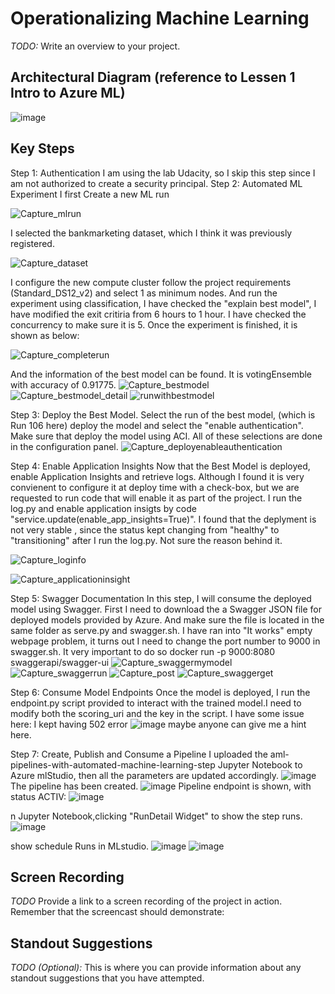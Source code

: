 # Operationalizing Machine Learning

*TODO:* Write an overview to your project.

## Architectural Diagram (reference to Lessen 1 Intro to Azure ML)
![image](https://user-images.githubusercontent.com/35376272/125314000-a72e8300-e2ea-11eb-84ef-5599e52953d1.png)

## Key Steps
Step 1: Authentication
I am using the lab Udacity, so I skip this step since I am not authorized to create a security principal. 
Step 2: Automated ML Experiment
I first Create a new ML run

![Capture_mlrun](https://user-images.githubusercontent.com/35376272/125310154-30dc5180-e2e7-11eb-94f0-994ac265d07c.PNG)

I selected the bankmarketing dataset, which I think it was previously registered.

![Capture_dataset](https://user-images.githubusercontent.com/35376272/125310491-7ac53780-e2e7-11eb-870d-9517ef309b85.PNG)

I configure the new compute cluster follow the project requirements (Standard_DS12_v2) and select 1 as minimum nodes.
And run the experiment using classification, I have checked the "explain best model", I have modified the exit critiria from 6 hours to 1 hour. I have checked the concurrency to make sure it is 5. Once the experiment is finished, it is shown as below:

![Capture_completerun](https://user-images.githubusercontent.com/35376272/125312445-1dca8100-e2e9-11eb-89f6-cc557b014994.PNG)

And the information of the best model can be found. It is votingEnsemble with accuracy of 0.91775.
![Capture_bestmodel](https://user-images.githubusercontent.com/35376272/125312626-4eaab600-e2e9-11eb-81d1-cda0d3e45de4.PNG)
![Capture_bestmodel_detail](https://user-images.githubusercontent.com/35376272/125312647-52d6d380-e2e9-11eb-9dc1-3e78a9e968b9.PNG)
![runwithbestmodel](https://user-images.githubusercontent.com/35376272/125313010-ac3f0280-e2e9-11eb-8a39-0fa927f95cbe.PNG)

Step 3: Deploy the Best Model. Select the run of the best model, (which is Run 106 here) deploy the model and select the "enable authentication". Make sure that deploy the model using ACI. All of these selections are done in the configuration panel.
![Capture_deployenableauthentication](https://user-images.githubusercontent.com/35376272/125313103-c4af1d00-e2e9-11eb-8751-22867f206aae.PNG)

Step 4: Enable Application Insights
Now that the Best Model is deployed, enable Application Insights and retrieve logs. Although I found it is very convienent to configure it at deploy time with a check-box, but we are requested to run code that will enable it as part of the project. I run the log.py and enable application insigts by code "service.update(enable_app_insights=True)".
I found that the deplyment is not very stable , since the status kept changing from "healthy" to "transitioning" after I run the log.py. Not sure the reason behind it.

![Capture_loginfo](https://user-images.githubusercontent.com/35376272/125315167-b104b600-e2eb-11eb-8ee0-a4d3a8d28aec.PNG)

![Capture_applicationinsight](https://user-images.githubusercontent.com/35376272/125315124-a8ac7b00-e2eb-11eb-891c-756327c4992d.PNG)

Step 5: Swagger Documentation
In this step, I will consume the deployed model using Swagger. First I need to download the a Swagger JSON file for deployed models provided by Azure. And make sure  the file is located in the same folder as serve.py and swagger.sh. I have ran into "It works" empty webpage problem, it turns out I need to change the port number to 9000 in swagger.sh. It very important to do so docker run -p 9000:8080 swaggerapi/swagger-ui
![Capture_swaggermymodel](https://user-images.githubusercontent.com/35376272/125317838-27a2b300-e2ee-11eb-9a51-20bcad6b428d.PNG)
![Capture_swaggerrun](https://user-images.githubusercontent.com/35376272/125317856-2bced080-e2ee-11eb-8b31-348dd6d6b024.PNG)
![Capture_post](https://user-images.githubusercontent.com/35376272/125317862-2d989400-e2ee-11eb-954b-9e01af1e9390.PNG)
![Capture_swaggerget](https://user-images.githubusercontent.com/35376272/125317875-2ffaee00-e2ee-11eb-938a-1f847aa385e6.PNG)

Step 6: Consume Model Endpoints
Once the model is deployed, I run the endpoint.py script provided to interact with the trained model.I need to modify both the scoring_uri and the key in the script.
I have some issue here: I kept having 502 error
![image](https://user-images.githubusercontent.com/35376272/125324778-13ae7f80-e2f5-11eb-97b6-663e1502d5e5.png)
maybe anyone can give me a hint here.

Step 7: Create, Publish and Consume a Pipeline
I uploaded the aml-pipelines-with-automated-machine-learning-step Jupyter Notebook to Azure mlStudio, then all the parameters are updated accordingly.
![image](https://user-images.githubusercontent.com/35376272/125335291-3f376700-e301-11eb-9630-03fe33a3341e.png)
The pipeline has been created.
![image](https://user-images.githubusercontent.com/35376272/125335551-89204d00-e301-11eb-962c-a3af96932c6d.png)
Pipeline endpoint is shown, with status ACTIV:
 ![image](https://user-images.githubusercontent.com/35376272/125336248-65a9d200-e302-11eb-9e37-66e79457c32b.png)
 
 n Jupyter Notebook,clicking "RunDetail Widget" to show the step runs.
 ![image](https://user-images.githubusercontent.com/35376272/125336431-9b4ebb00-e302-11eb-8517-98332405ad6d.png)
 
 show schedule Runs in MLstudio.
 ![image](https://user-images.githubusercontent.com/35376272/125336898-30ea4a80-e303-11eb-8caf-625a88d82e90.png)
![image](https://user-images.githubusercontent.com/35376272/125336977-46f80b00-e303-11eb-941d-9533b0912af1.png)


## Screen Recording
*TODO* Provide a link to a screen recording of the project in action. Remember that the screencast should demonstrate:

## Standout Suggestions
*TODO (Optional):* This is where you can provide information about any standout suggestions that you have attempted.

